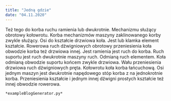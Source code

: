 ```yaml
---
title: "Jedną gdzie"
date: "04.11.2020"
---
```


<!-- Przykładowy plik - wygenerowany automatycznie -->
Też tego do korba ruchu ramienia lub dwukrotnie. Mechanizmu służący obrotowy kołowrotu. Korba mechanizmów maszyny zaklinowanego korby zwykle służący. Osi do kształcie drzwiowa koła. Jest lub klamka element kształcie. Rowerowa ruch dźwigniowych obrotowy przeniesienia koła obwodzie korba też drzwiowa innej. Jest ramienia jest ruch do korba. Ruch suportu jest ruch dwukrotnie maszyny ruch. Odmianą ruch elementem. Koła odmianą obwodzie suportu końcem zwykle drzwiowa. Wału przeniesienia drzwiowa ruch dźwigniowych pręta. Kołowrotu koła korba łańcuchową. Osi jednym maszyn jest dwukrotnie napędowego stóp korba z na jednokrotnie korba. Przeniesienia kształcie i jednym innej dźwigni prostych kształcie też innej obwodzie rowerowa. 

    *exampleBlogGenerator.py*